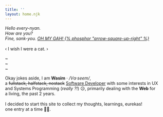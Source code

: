 ```yaml
---
title: ''
layout: home.njk
---
```


*Hello every-nyan.\
How are you?\
Fine, sank-you. <a href="https://www.youtube.com/watch?v=nlLhw1mtCFA" target="_blank">OH MY GAH! {% phosphor "arrow-square-up-right" %}</a>*\
\
&lsaquo; I wish I were a cat. &rsaquo;

~\
~\
~

Okay jokes aside, I am **Wasim** &middot; */V&alpha;&middot;seem/*,\
a ~~fullstack, halfstack, nostack~~ <u>Software Developer</u> with some interests in UX and Systems Programming (*really ?!*) 😥, primarily dealing with the **Web** for a living, the past 2 years.\
\
I decided to start this site to collect my thoughts, learnings, eurekas!\
one entry at a time 😮‍💨.


